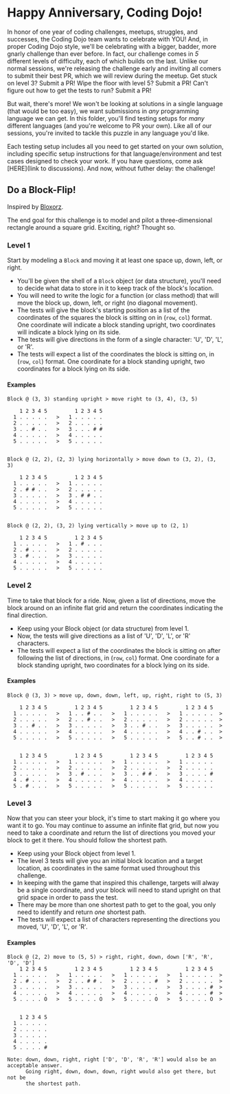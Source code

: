 # Happy Anniversary, Coding Dojo!

In honor of one year of coding challenges, meetups, struggles, and successes, the
Coding Dojo team wants to celebrate with YOU! And, in proper Coding Dojo style, we'll
be celebrating with a bigger, badder, more gnarly challenge than ever before. In fact,
our challenge comes in _5_ different levels of difficulty, each of which builds on the
last. Unlike our normal sessions, we're releasing the challenge early and inviting all
comers to submit their best PR, which we will review during the meetup. Get stuck on 
level 3? Submit a PR! Wipe the floor with level 5? Submit a PR! Can't figure out how
to get the tests to run? Submit a PR! 

But wait, there's more! We won't be looking at solutions in a single language (that
would be too easy), we want submissions in _any_ programming language we can get. In
this folder, you'll find testing setups for _many_ different languages (and you're 
welcome to PR your own). Like all of our sessions, you're invited to tackle this 
puzzle in any language you'd like.

Each testing setup includes all you need to get started on your own solution, including
specific setup instructions for that language/environment and test cases designed to
check your work. If you have questions, come ask [HERE](link to discussions). And now,
without futher delay: the challenge!

## Do a Block-Flip!

Inspired by [Bloxorz](https://www.coolmathgames.com/0-bloxorz).

The end goal for this challenge is to model and pilot a three-dimensional rectangle
around a square grid. Exciting, right? Thought so.

### Level 1

Start by modeling a `Block` and moving it at least one space up, down, left, or right. 

- You'll be given the shell of a `Block` object (or data structure), you'll need to
  decide what data to store in it to keep track of the block's location.
- You will need to write the logic for a function (or class method) that will move
  the block up, down, left, or right (no diagonal movement).
- The tests will give the block's starting position as a list of the coordinates of
  the squares the block is sitting on in (`row`, `col`) format. One coordinate
  will indicate a block standing upright, two coordinates will indicate a block 
  lying on its side.
- The tests will give directions in the form of a single character: 'U', 'D', 'L', 
  or 'R'.
- The tests will expect a list of the coordinates the block is sitting on, in
  (`row`, `col`) format. One coordinate for a block standing upright, two coordinates
  for a block lying on its side.

#### Examples

```
Block @ (3, 3) standing upright > move right to (3, 4), (3, 5)

    1 2 3 4 5         1 2 3 4 5
  1 . . . . .   >   1 . . . . .
  2 . . . . .   >   2 . . . . .
  3 . . # . .   >   3 . . . # #
  4 . . . . .   >   4 . . . . .
  5 . . . . .   >   5 . . . . .


Block @ (2, 2), (2, 3) lying horizontally > move down to (3, 2), (3, 3)

    1 2 3 4 5         1 2 3 4 5
  1 . . . . .   >   1 . . . . .
  2 . # # . .   >   2 . . . . .
  3 . . . . .   >   3 . # # . .
  4 . . . . .   >   4 . . . . .
  5 . . . . .   >   5 . . . . .


Block @ (2, 2), (3, 2) lying vertically > move up to (2, 1)

    1 2 3 4 5         1 2 3 4 5
  1 . . . . .   >   1 . # . . .
  2 . # . . .   >   2 . . . . .
  3 . # . . .   >   3 . . . . .
  4 . . . . .   >   4 . . . . . 
  5 . . . . .   >   5 . . . . .
```

### Level 2

Time to take that block for a ride. Now, given a list of directions, move the block
around on an infinite flat grid and return the coordinates indicating the final 
direction.

- Keep using your Block object (or data structure) from level 1.
- Now, the tests will give directions as a list of 'U', 'D', 'L', or 'R' characters.
- The tests will expect a list of the coordinates the block is sitting on after
  following the list of directions, in (`row`, `col`) format. One coordinate for a
  block standing upright, two coordinates for a block lying on its side.

#### Examples

```
Block @ (3, 3) > move up, down, down, left, up, right, right to (5, 3)

    1 2 3 4 5         1 2 3 4 5         1 2 3 4 5         1 2 3 4 5  
  1 . . . . .   >   1 . . # . .   >   1 . . . . .   >   1 . . . . .  >
  2 . . . . .   >   2 . . # . .   >   2 . . . . .   >   2 . . . . .  >
  3 . . # . .   >   3 . . . . .   >   3 . . # . .   >   3 . . . . .  >
  4 . . . . .   >   4 . . . . .   >   4 . . . . .   >   4 . . # . .  >
  5 . . . . .   >   5 . . . . .   >   5 . . . . .   >   5 . . # . .  >


    1 2 3 4 5         1 2 3 4 5         1 2 3 4 5         1 2 3 4 5  
  1 . . . . .   >   1 . . . . .   >   1 . . . . .   >   1 . . . . .
  2 . . . . .   >   2 . . . . .   >   2 . . . . .   >   2 . . . . .
  3 . . . . .   >   3 . # . . .   >   3 . . # # .   >   3 . . . . #
  4 . # . . .   >   4 . . . . .   >   4 . . . . .   >   4 . . . . .
  5 . # . . .   >   5 . . . . .   >   5 . . . . .   >   5 . . . . .
```

### Level 3

Now that you can steer your block, it's time to start making it go where you want it
to go. You may continue to assume an infinite flat grid, but now you need to take a 
coordinate and return the list of directions you moved your block to get it there. You
should follow the shortest path.

- Keep using your Block object from level 1.
- The level 3 tests will give you an initial block location and a target location, as
  coordinates in the same format used throughout this challenge.
- In keeping with the game that inspired this challenge, targets will alway be a single
  coordinate, and your block will need to stand upright on that grid space in order
  to pass the test.
- There may be more than one shortest path to get to the goal, you only need to
  identify and return _one_ shortest path.
- The tests will expect a list of characters representing the directions you moved,
  'U', 'D', 'L', or 'R'.

#### Examples

```
Block @ (2, 2) move to (5, 5) > right, right, down, down ['R', 'R', 'D', 'D']
    1 2 3 4 5         1 2 3 4 5         1 2 3 4 5         1 2 3 4 5  
  1 . . . . .   >   1 . . . . .   >   1 . . . . .   >   1 . . . . .  >
  2 . # . . .   >   2 . . # # .   >   2 . . . . #   >   2 . . . . .  >
  3 . . . . .   >   3 . . . . .   >   3 . . . . .   >   3 . . . . #  >
  4 . . . . .   >   4 . . . . .   >   4 . . . . .   >   4 . . . . #  >
  5 . . . . O   >   5 . . . . O   >   5 . . . . O   >   5 . . . . O  >


    1 2 3 4 5
  1 . . . . .
  2 . . . . .
  3 . . . . .
  4 . . . . .
  5 . . . . #

Note: down, down, right, right ['D', 'D', 'R', 'R'] would also be an acceptable answer.
      Going right, down, down, down, right would also get there, but not be
      the shortest path.
```
